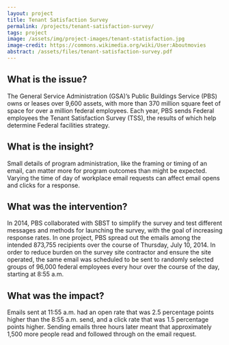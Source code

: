 ```yaml
---
layout: project
title: Tenant Satisfaction Survey
permalink: /projects/tenant-satisfaction-survey/
tags: project
image: /assets/img/project-images/tenant-statisfaction.jpg
image-credit: https://commons.wikimedia.org/wiki/User:Aboutmovies
abstract: /assets/files/tenant-satisfaction-survey.pdf
---
```

## What is the issue?

The General Service Administration (GSA)’s Public Buildings Service (PBS) owns or leases over 9,600 assets, with more than 370 million square feet of space for over a million federal employees. Each year, PBS sends Federal employees the Tenant Satisfaction Survey (TSS), the results of which help determine Federal facilities strategy.

## What is the insight?

Small details of program administration, like the framing or timing of an email, can matter more for program outcomes than might be expected. Varying the time of day of workplace email requests can affect email opens and clicks for a response.

## What was the intervention?

In 2014, PBS collaborated with SBST to simplify the survey and test different messages and methods for launching the survey, with the goal of increasing response rates. In one project, PBS spread out the emails among the intended 873,755 recipients over the course of Thursday, July 10, 2014. In order to reduce burden on the survey site contractor and ensure the site operated, the same email was scheduled to be sent to randomly selected groups of 96,000 federal employees every hour over the course of the day, starting at 8:55 a.m.

## What was the impact?

Emails sent at 11:55 a.m. had an open rate that was 2.5 percentage points higher than the 8:55 a.m. send, and a click rate that was 1.5 percentage points higher. Sending emails three hours later meant that approximately 1,500 more people read and followed through on the email request.
